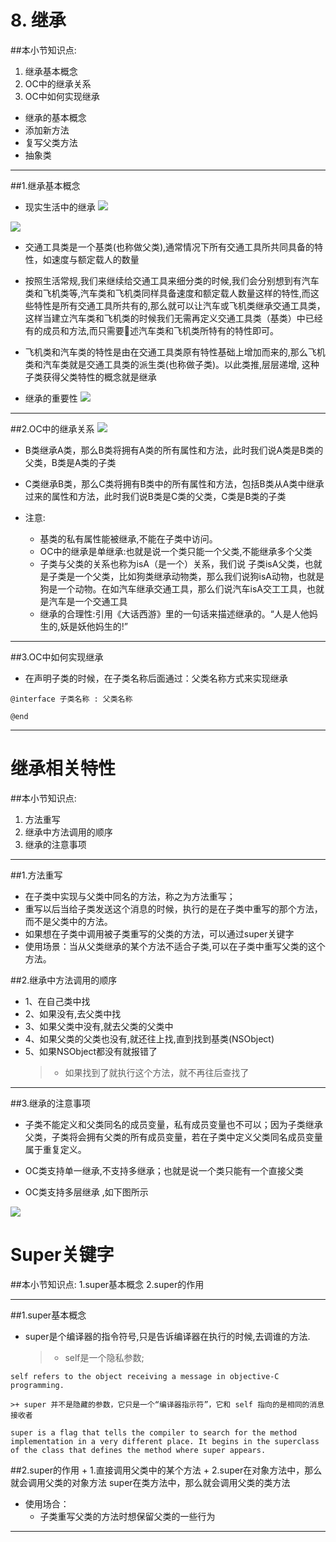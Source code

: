 # 8. 继承
##本小节知识点:
1. 继承基本概念
2. OC中的继承关系
3. OC中如何实现继承


* 继承的基本概念
* 添加新方法
* 复写父类方法
* 抽象类

---

##1.继承基本概念
- 现实生活中的继承
![](/images/ocDay3/a5/Snip20150530_2.png)

![](/images/ocDay3/a5/jcjgt.png)
- 交通工具类是一个基类(也称做父类),通常情况下所有交通工具所共同具备的特性，如速度与额定载人的数量

- 按照生活常规,我们来继续给交通工具来细分类的时候,我们会分别想到有汽车类和飞机类等,汽车类和飞机类同样具备速度和额定载人数量这样的特性,而这些特性是所有交通工具所共有的,那么就可以让汽车或飞机类继承交通工具类，这样当建立汽车类和飞机类的时候我们无需再定义交通工具类（基类）中已经有的成员和方法,而只需要􏰁述汽车类和飞机类所特有的特性即可。

- 飞机类和汽车类的特性是由在交通工具类原有特性基础上增加而来的,那么飞机类和汽车类就是交通工具类的派生类(也称做子类)。以此类推,层层递增, 这种子类获得父类特性的概念就是继承


- 继承的重要性
![](/images/ocDay3/a5/Snip20150530_3.png)

---

##2.OC中的继承关系
![](/images/ocDay3/a5/jcjg3.png)

- B类继承A类，那么B类将拥有A类的所有属性和方法，此时我们说A类是B类的父类，B类是A类的子类

- C类继承B类，那么C类将拥有B类中的所有属性和方法，包括B类从A类中继承过来的属性和方法，此时我们说B类是C类的父类，C类是B类的子类

- 注意:
    + 基类的私有属性能被继承,不能在子类中访问。
    + OC中的继承是单继承:也就是说一个类只能一个父类,不能继承多个父类
    + 子类与父类的关系也称为isA（是一个）关系，我们说 子类isA父类，也就是子类是一个父类，比如狗类继承动物类，那么我们说狗isA动物，也就是狗是一个动物。在如汽车继承交通工具，那么们说汽车isA交工工具，也就是汽车是一个交通工具
    + 继承的合理性:引用《大话西游》里的一句话来描述继承的。“人是人他妈生的,妖是妖他妈生的!”

---

##3.OC中如何实现继承
- 在声明子类的时候，在子类名称后面通过：父类名称方式来实现继承

```objc
@interface 子类名称 : 父类名称

@end

```
---
# 继承相关特性
##本小节知识点:
1. 方法重写
2. 继承中方法调用的顺序
3. 继承的注意事项

---
##1.方法重写
- 在子类中实现与父类中同名的方法，称之为方法重写；
- 重写以后当给子类发送这个消息的时候，执行的是在子类中重写的那个方法，而不是父类中的方法。
- 如果想在子类中调用被子类重写的父类的方法，可以通过super关键字
- 使用场景：当从父类继承的某个方法不适合子类,可以在子类中重写父类的这个方法。

##2.继承中方法调用的顺序
- 1、在自己类中找
- 2、如果没有,去父类中找
- 3、如果父类中没有,就去父类的父类中
- 4、如果父类的父类也没有,就还往上找,直到找到基类(NSObject)
- 5、如果NSObject都没有就报错了
    >+ 如果找到了就执行这个方法，就不再往后查找了

---

##3.继承的注意事项
- 子类不能定义和父类同名的成员变量，私有成员变量也不可以；因为子类继承父类，子类将会拥有父类的所有成员变量，若在子类中定义父类同名成员变量 属于重复定义。

- OC类支持单一继承,不支持多继承；也就是说一个类只能有一个直接父类

- OC类支持多层继承 ,如下图所示

![](/images/ocDay3/a6/djc.png)


# Super关键字
##本小节知识点:
1.super基本概念
2.super的作用

---
##1.super基本概念
- super是个编译器的指令符号,只是告诉编译器在执行的时候,去调谁的方法.
    >+ self是一个隐私参数;
```objc
self refers to the object receiving a message in objective-C programming.
```
    >+ super 并不是隐藏的参数，它只是一个“编译器指示符”，它和 self 指向的是相同的消息接收者

```objc
super is a flag that tells the compiler to search for the method implementation in a very different place. It begins in the superclass of the class that defines the method where super appears.
```

##2.super的作用
    + 1.直接调用父类中的某个方法
    + 2.super在对象方法中，那么就会调用父类的对象方法
     super在类方法中，那么就会调用父类的类方法

- 使用场合：
    + 子类重写父类的方法时想保留父类的一些行为

---
